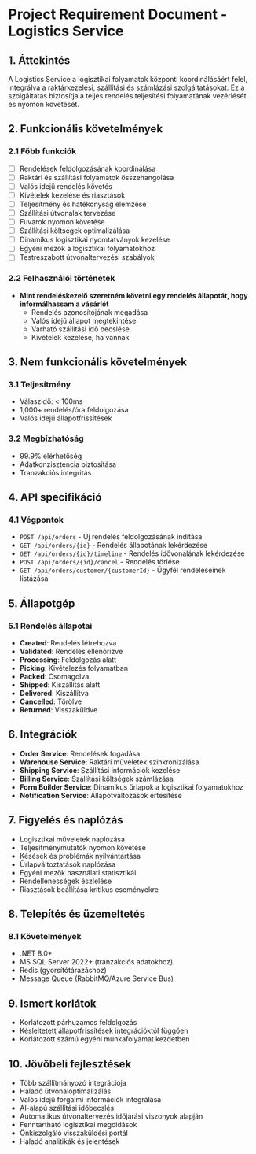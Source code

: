 # Project Requirement Document - Logistics Service

## 1. Áttekintés
A Logistics Service a logisztikai folyamatok központi koordinálásáért felel, integrálva a raktárkezelési, szállítási és számlázási szolgáltatásokat. Ez a szolgáltatás biztosítja a teljes rendelés teljesítési folyamatának vezérlését és nyomon követését.

## 2. Funkcionális követelmények

### 2.1 Főbb funkciók
- [ ] Rendelések feldolgozásának koordinálása
- [ ] Raktári és szállítási folyamatok összehangolása
- [ ] Valós idejű rendelés követés
- [ ] Kivételek kezelése és riasztások
- [ ] Teljesítmény és hatékonyság elemzése
- [ ] Szállítási útvonalak tervezése
- [ ] Fuvarok nyomon követése
- [ ] Szállítási költségek optimalizálása
- [ ] Dinamikus logisztikai nyomtatványok kezelése
- [ ] Egyéni mezők a logisztikai folyamatokhoz
- [ ] Testreszabott útvonaltervezési szabályok

### 2.2 Felhasználói történetek
- **Mint rendeléskezelő szeretném követni egy rendelés állapotát, hogy informálhassam a vásárlót**
  - Rendelés azonosítójának megadása
  - Valós idejű állapot megtekintése
  - Várható szállítási idő becslése
  - Kivételek kezelése, ha vannak

## 3. Nem funkcionális követelmények

### 3.1 Teljesítmény
- Válaszidő: < 100ms
- 1,000+ rendelés/óra feldolgozása
- Valós idejű állapotfrissítések

### 3.2 Megbízhatóság
- 99.9% elérhetőség
- Adatkonzisztencia biztosítása
- Tranzakciós integritás

## 4. API specifikáció

### 4.1 Végpontok
- `POST /api/orders` - Új rendelés feldolgozásának indítása
- `GET /api/orders/{id}` - Rendelés állapotának lekérdezése
- `GET /api/orders/{id}/timeline` - Rendelés idővonalának lekérdezése
- `POST /api/orders/{id}/cancel` - Rendelés törlése
- `GET /api/orders/customer/{customerId}` - Ügyfél rendeléseinek listázása

## 5. Állapotgép

### 5.1 Rendelés állapotai
- **Created**: Rendelés létrehozva
- **Validated**: Rendelés ellenőrizve
- **Processing**: Feldolgozás alatt
- **Picking**: Kivételezés folyamatban
- **Packed**: Csomagolva
- **Shipped**: Kiszállítás alatt
- **Delivered**: Kiszállítva
- **Cancelled**: Törölve
- **Returned**: Visszaküldve

## 6. Integrációk
- **Order Service**: Rendelések fogadása
- **Warehouse Service**: Raktári műveletek szinkronizálása
- **Shipping Service**: Szállítási információk kezelése
- **Billing Service**: Szállítási költségek számlázása
- **Form Builder Service**: Dinamikus űrlapok a logisztikai folyamatokhoz
- **Notification Service**: Állapotváltozások értesítése

## 7. Figyelés és naplózás
- Logisztikai műveletek naplózása
- Teljesítménymutatók nyomon követése
- Késések és problémák nyilvántartása
- Űrlapváltoztatások naplózása
- Egyéni mezők használati statisztikái
- Rendellenességek észlelése
- Riasztások beállítása kritikus eseményekre

## 8. Telepítés és üzemeltetés
### 8.1 Követelmények
- .NET 8.0+
- MS SQL Server 2022+ (tranzakciós adatokhoz)
- Redis (gyorsítótárazáshoz)
- Message Queue (RabbitMQ/Azure Service Bus)

## 9. Ismert korlátok
- Korlátozott párhuzamos feldolgozás
- Késleltetett állapotfrissítések integrációktól függően
- Korlátozott számú egyéni munkafolyamat kezdetben

## 10. Jövőbeli fejlesztések
- Több szállítmányozó integrációja
- Haladó útvonaloptimalizálás
- Valós idejű forgalmi információk integrálása
- AI-alapú szállítási időbecslés
- Automatikus útvonaltervezés időjárási viszonyok alapján
- Fenntartható logisztikai megoldások
- Önkiszolgáló visszaküldési portál
- Haladó analitikák és jelentések
